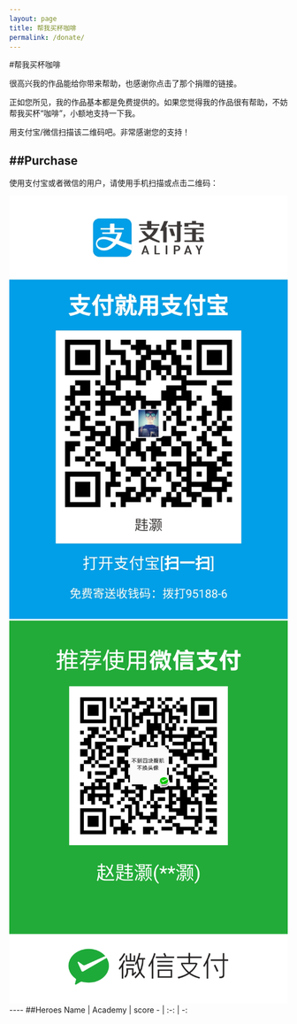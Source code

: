```yaml
---
layout: page
title: 帮我买杯咖啡
permalink: /donate/
---
```

#帮我买杯咖啡

很高兴我的作品能给你带来帮助，也感谢你点击了那个捐赠的链接。

正如您所见，我的作品基本都是免费提供的。如果您觉得我的作品很有帮助，不妨帮我买杯“咖啡”，小额地支持一下我。

用支付宝/微信扫描该二维码吧。非常感谢您的支持！

##Purchase
----
使用支付宝或者微信的用户，请使用手机扫描或点击二维码：
<div class="tricol-center"><img src="static/img/alipay.jpg" alt="Alipay QR Code"></a></div>
<div class="tricol-center"><img src="static/img/wechat.png" alt="WeChat QR Code"></div>
----
##Heroes
Name | Academy | score 
- | :-: | -: 